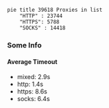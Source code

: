 
```mermaid
pie title 39618 Proxies in list
    "HTTP" : 23744
    "HTTPS": 5788
    "SOCKS" : 14418
```

### Some Info
#### Average Timeout

- mixed: 2.9s
- http: 1.4s
- https: 8.6s
- socks: 6.4s